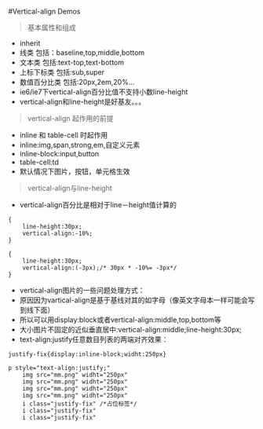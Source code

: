#Vertical-align Demos

> 基本属性和组成

* inherit
* 线类 包括：baseline,top,middle,bottom
* 文本类 包括:text-top,text-bottom
* 上标下标类 包括:sub,super
* 数值百分比类 包括:20px,2em,20%...
* ie6/ie7下vertical-align百分比值不支持小数line-height
* vertical-align和line-height是好基友。。。

> vertical-align 起作用的前提

* inline 和 table-cell 时起作用
* inline:img,span,strong,em,自定义元素
* inline-block:input,button
* table-cell:td
* 默认情况下图片，按钮，单元格生效

> vertical-align与line-height

* vertical-align百分比是相对于line－height值计算的

```
{
	line-height:30px;
	vertical-align:-10%;
}

{
	line-height:30px;
	vertical-align:(-3px);/* 30px * -10%= -3px*/
}
```

* vertical-align图片的一些问题处理方式：
* 原因因为vartical-align是基于基线对其的如字母（像英文字母本一样可能会写到线下面）
* 所以可以用display:block或者vertical-align:middle,top,bottom等
* 大小图片不固定的近似垂直居中:vertical-align:middle;line-height:30px;
* text-align:justify任意数目列表的两端对齐效果：

```
justify-fix{display:inline-block;widht:250px}

p style="text-align:justify;"
	img src="mm.png" widht="250px"
	img src="mm.png" widht="250px"
	img src="mm.png" widht="250px"
	img src="mm.png" widht="250px"
	i class="justify-fix" /*占位标签*/
	i class="justify-fix"
	i class="justify-fix"
	
```
